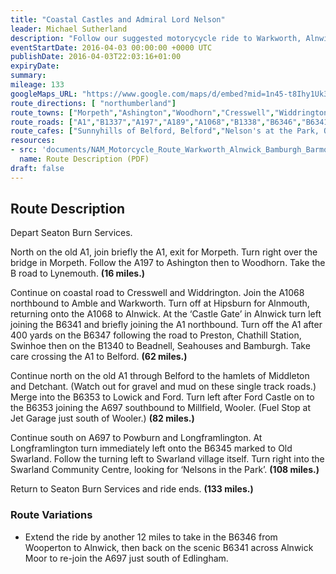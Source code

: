```yaml
---
title: "Coastal Castles and Admiral Lord Nelson"
leader: Michael Sutherland
description: "Follow our suggested motorycycle ride to Warkworth, Alnwick, Bamburgh, Barmoor, Ford and Swarland."
eventStartDate: 2016-04-03 00:00:00 +0000 UTC
publishDate: 2016-04-03T22:03:16+01:00
expiryDate:
summary:
mileage: 133
googleMaps_URL: "https://www.google.com/maps/d/embed?mid=1n45-t8Ihy1Uk3twZBLh8l-8AG7NVcgUm"
route_directions: [ "northumberland"]
route_towns: ["Morpeth","Ashington","Woodhorn","Cresswell","Widdrington","Amble","Warkworth","Alnmouth","Alnwick","Preston","Chathill","Swinhoe","Beadnell","Seahouses","Bamburgh","Belford","Middleton","Detchant","Lowick","Ford","Millfield","Wooler","Powburn","Longframlington","Old Swarland"]
route_roads: ["A1","B1337","A197","A189","A1068","B1338","B6346","B6341","B6347","B1340","B1342","B6349","B6353","B6345"]
route_cafes: ["Sunnyhills of Belford, Belford","Nelson's at the Park, Old Swarland"]
resources:
- src: 'documents/NAM_Motorcycle_Route_Warkworth_Alnwick_Bamburgh_Barmoor_Ford_Swarland.pdf'
  name: Route Description (PDF)
draft: false
---
```


## Route Description

Depart Seaton Burn Services.

North on the old A1, join briefly the A1, exit for Morpeth. Turn right over the bridge in Morpeth. Follow the A197 to Ashington then to Woodhorn. Take the B road to Lynemouth. **(16 miles.)**

Continue on coastal road to Cresswell and Widdrington. Join the A1068 northbound to Amble and Warkworth. Turn off at Hipsburn for Alnmouth, returning onto the A1068 to Alnwick. At the ‘Castle Gate’ in Alnwick turn left joining the B6341 and briefly joining the A1 northbound. Turn off the A1 after 400 yards on the B6347 following the road to Preston, Chathill Station, Swinhoe then on the B1340 to Beadnell, Seahouses and Bamburgh. Take care crossing the A1 to Belford. **(62 miles.)**
    
Continue north on the old A1 through Belford to the hamlets of Middleton and Detchant. (Watch out for gravel and mud on these single track roads.) Merge into the B6353 to Lowick and Ford. Turn left after Ford Castle on to the B6353 joining the A697 southbound to Millfield, Wooler. (Fuel Stop at Jet Garage just south of Wooler.) **(82 miles.)**

Continue south on A697 to Powburn and Longframlington. At Longframlington turn immediately left onto the B6345 marked to Old Swarland. Follow the turning left to Swarland village itself. Turn right into the Swarland Community Centre, looking for ‘Nelsons in the Park’. **(108 miles.)**

Return to Seaton Burn Services and ride ends. **(133 miles.)**

### Route Variations

- Extend the ride by another 12 miles to take in the B6346 from Wooperton to Alnwick, then back on the scenic B6341 across Alnwick Moor to re-join the A697 just south of Edlingham.